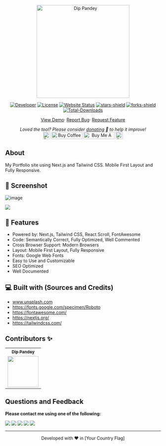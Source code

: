 <p align="center"><a href="https://dip-portfolio-website.vercel.app"><img alt="Dip Pandey" src="/images/photo dip.png" width="300vw"/></a></p>
<p align="center">
	<a href="https://github.com/DipPandey"><img alt="Developer" src="https://img.shields.io/badge/Developer-Dip%20Pandey-success.svg?style=flat-square"/></a>
	<a href="https://github.com/DipPandey/portfolio-website/LICENSE"><img alt="License" src="https://img.shields.io/github/license/DipPandey/portfolio-website.svg?style=flat-square"/></a>
	<a href="https://dip-portfolio-website.vercel.app"><img alt="Website Status" src="https://img.shields.io/website/http/dip-portfolio-website.vercel.app.svg?down_message=Down&up_message=Online&style=flat-square"/></a>
	<a href="https://github.com/DipPandey/portfolio-website/stargazers"><img alt="stars-shield" src="https://img.shields.io/github/stars/DipPandey/portfolio-website.svg?style=flat-square"/></a>
	<a href="https://github.com/DipPandey/portfolio-website/network/members"><img alt="forks-shield" src="https://img.shields.io/github/forks/DipPandey/portfolio-website.svg?style=flat-square"/></a>
	<a href="https://github.com/DipPandey/portfolio-website/graphs/traffic"><img alt="Total-Downloads" src="https://img.shields.io/github/downloads/DipPandey/portfolio-website/total.svg?style=flat-square"/></a>
</p>
<p align="center">
	<a href="https://dip-portfolio-website.vercel.app">View Demo</a>·
	<a href="https://github.com/DipPandey/portfolio-website/issues/new/choose">Report Bug</a>·
	<a href="https://github.com/DipPandey/portfolio-website/issues/new/choose">Request Feature</a>
</p>
<p align="center">
	<i>Loved the tool? Please consider <a href="https://paypal.me/dippandey/100">donating</a> 💸 to help it improve!</i><br>
	<a href="https://paypal.me/dippandey"><img height='23' src="https://img.shields.io/badge/support-PayPal-blue?logo=PayPal&style=flat-square&label=Donate" alt="Donate"/></a>
	<a href='https://ko-fi.com/dippandey' target='_blank'><img height='23' width="100" src='https://cdn.ko-fi.com/cdn/kofi3.png?v=2' alt='Buy Coffee for Dip Pandey' /></a>
	<a href="https://www.buymeacoffee.com/dippandey" target="_blank"><img src="https://cdn.buymeacoffee.com/buttons/default-orange.png" alt="Buy Me A Coffee" height="23" width="100" style="border-radius:1px" /></a>
	<a href="upi://pay?pa=dippandey@ybl&pn=Dip+Pandey" target="_blank"><img src="https://raw.githubusercontent.com/PtPrashantTripathi/ptprashanttripathi.github.io/main/img/phonepe-logo-big.png" alt="Support Via UPI" height="23" style="border-radius:1px" /></a>
</p>

## About

My Portfolio site using Next.js and Tailwind CSS. Mobile First Layout and Fully Responsive.

## 🚀 Screenshot
![image](https://github.com/DipPandey/Dip-Portfolio-website/assets/83689392/11932251-7f77-4ecb-88e0-26912cfb6c8d)


![](https://repository-images.githubusercontent.com/your-repository-url)

## 🧐 Features

- Powered by: Next.js, Tailwind CSS, React Scroll, FontAwesome
- Code: Semantically Correct, Fully Optimized, Well Commented
- Cross Browser Support: Modern Browsers
- Layout: Mobile First Layout, Fully Responsive
- Fonts: Google Web Fonts
- Easy to Use and Customizable
- SEO Optimized
- Well Documented

## 💻 Built with (Sources and Credits)

- www.unsplash.com
- https://fonts.google.com/specimen/Roboto
- https://fontawesome.com/
- https://nextjs.org/
- https://tailwindcss.com/



## Contributors ✨

<table>
	<tr>
		<th align="center">
				<a href="https://github.com/DipPandey">
					<sub><b>Dip Pandey</b></sub>
				</a>
		</th>
  	</tr>
 	<tr>
		<td align="center">
			<a href="https://github.com/DipPandey">
				<img src="https://avatars.githubusercontent.com/u/your-profile-id?s=200&v=4" width="100px;" alt=""/>
			</a>
		</td>
	</tr>
</table>

## Questions and Feedback

**Please contact me using one of the following:**

[![](https://img.shields.io/badge/twitter-%231DA1F2.svg?&style=for-the-badge&logo=twitter&logoColor=white)](https://twitter.com/yourtwitterhandle)
[![](https://img.shields.io/badge/linkedin-%230077B5.svg?&style=for-the-badge&logo=linkedin&logoColor=white)](https://www.linkedin.com/in/dip-pandey-a402b81b4/)
[![](https://img.shields.io/badge/instagram-%23E4405F.svg?&style=for-the-badge&logo=instagram&logoColor=white)](https://www.instagram.com/dip.devs/)
[![](https://img.shields.io/badge/facebook-%231877F2.svg?&style=for-the-badge&logo=facebook&logoColor=white)](https://www.facebook.com/yourfacebookhandle)
[![](https://img.shields.io/badge/DEV.TO-%230A0A0A.svg?&style=for-the-badge&logo=dev-dot-to&logoColor=white)](https://dev.to/yourprofilehandle)

<hr>
<p align="center">  
Developed with ❤️ in [Your Country Flag] 
</p>
